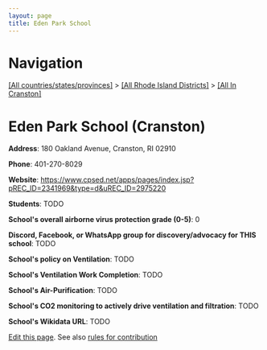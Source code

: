 ```yaml
---
layout: page
title: Eden Park School
---
```

# Navigation

[[All countries/states/provinces]](../../..) > [[All Rhode Island Districts]](../..) > [[All In Cranston]](..)

# Eden Park School (Cranston)

**Address**: 180 Oakland Avenue, Cranston, RI 02910

**Phone**: 401-270-8029

**Website**: <https://www.cpsed.net/apps/pages/index.jsp?pREC_ID=2341969&type=d&uREC_ID=2975220>

**Students**: TODO

**School's overall airborne virus protection grade (0-5)**: 0

**Discord, Facebook, or WhatsApp group for discovery/advocacy for THIS school**: TODO

**School's policy on Ventilation**: TODO

**School's Ventilation Work Completion**: TODO

**School's Air-Purification**: TODO

**School's CO2 monitoring to actively drive ventilation and filtration**: TODO

**School's Wikidata URL**: TODO


[Edit this page](https://github.com/ventilate-schools/RI/edit/main/./Cranston/Eden_Park_School.md). See also [rules for contribution](../../../contribution-rules/)